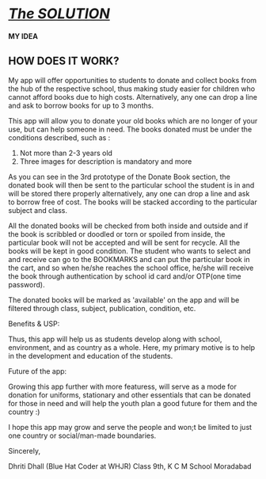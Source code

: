 # **<u>*The SOLUTION*</u>**

#### MY IDEA

## **HOW DOES IT WORK?**

My app will offer opportunities to students to donate and collect books from the hub of the respective school, thus making study easier for children who cannot  afford books due to high costs. Alternatively, any one can drop a line and ask to borrow books for up to 3 months. 

This app will allow you to donate your old books which are no longer of your use, but can help someone in need. The books donated must be under the conditions described, such as :

1. Not more than 2-3 years old
2. Three images for description is mandatory and more 

As you can see in the 3rd prototype of the Donate Book section,  the donated book will then be sent to the particular school the student is in and will be stored there properly alternatively, any one can drop a line and ask to borrow free of cost. The books will be stacked according to the particular subject and class. 

All the donated books will be checked from both inside and outside and if the book is scribbled or doodled or torn or spoiled from inside, the particular book will not be accepted and will be sent for recycle. All the books will be kept in good condition. The student who wants to select and and receive can go to the BOOKMARKS and can put the particular book in the cart, and so when he/she reaches the school office, he/she will receive the book through authentication by school id card and/or OTP(one time password).

The donated books will be marked as 'available' on the app and will be filtered through class, subject, publication, condition, etc.


Benefits & USP:
 

Thus, this app will help us as students develop along with school, environment, and as country as a whole. Here, my primary motive is to help in the development and education of the students.


Future of the app: 

Growing this app further with more featuress, will serve as a mode for donation for uniforms, stationary and other essentials that can be donated for those in need and will help the youth plan a good future for them and the country :)

I hope this app may grow and serve the people and won;t be limited to just one country or social/man-made boundaries. 
 
 
Sincerely,  

Dhriti Dhall (Blue Hat Coder at WHJR)
Class 9th, K C M School
Moradabad

